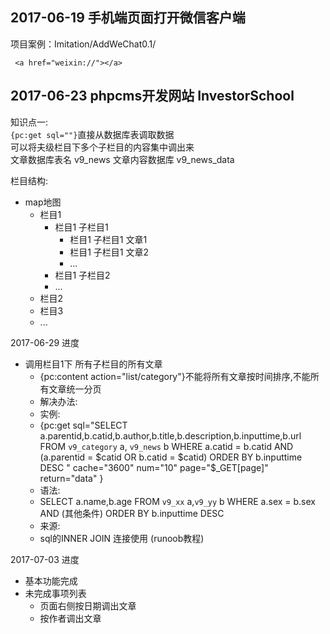 ## 2017-06-19 手机端页面打开微信客户端
项目案例：Imitation/AddWeChat0.1/   
```
 <a href="weixin://"></a>
```

## 2017-06-23 phpcms开发网站 InvestorSchool  
知识点一:  
`{pc:get sql=""}`直接从数据库表调取数据  
可以将夫级栏目下多个子栏目的内容集中调出来  
文章数据库表名 v9_news  文章内容数据库 v9_news_data  

栏目结构:  
- map地图  
  + 栏目1  
    + 栏目1 子栏目1 
      + 栏目1 子栏目1 文章1
      + 栏目1 子栏目1 文章2
      + ...
    + 栏目1 子栏目2  
    + ...
  + 栏目2  
  + 栏目3
  + ...

2017-06-29 进度  
- 调用栏目1下 所有子栏目的所有文章
  + {pc:content action="list/category"}不能将所有文章按时间排序,不能所有文章统一分页
  + 解决办法:
   + 实例:
   + {pc:get sql="SELECT a.parentid,b.catid,b.author,b.title,b.description,b.inputtime,b.url FROM `v9_category` a, `v9_news` b WHERE a.catid = b.catid AND (a.parentid = $catid OR b.catid = $catid) ORDER BY b.inputtime DESC " cache="3600" num="10" page="$_GET[page]" return="data" }
   + 语法:
   + SELECT a.name,b.age FROM `v9_xx` a,`v9_yy` b WHERE a.sex = b.sex AND (其他条件) ORDER BY b.inputtime DESC  
   + 来源:
   + sql的INNER JOIN 连接使用 (runoob教程)

2017-07-03 进度  
- 基本功能完成
- 未完成事项列表  
  + 页面右侧按日期调出文章
  + 按作者调出文章
  